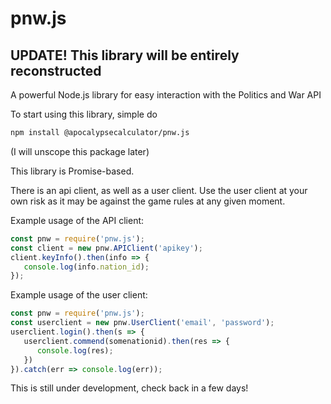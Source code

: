 # pnw.js

## UPDATE! This library will be entirely reconstructed

A powerful Node.js library for easy interaction with the Politics and War API

To start using this library, simple do
```bash
npm install @apocalypsecalculator/pnw.js
```
(I will unscope this package later)

This library is Promise-based.

There is an api client, as well as a user client. Use the user client at your own risk as it may be against the game rules at any given moment.

Example usage of the API client: 
```js
const pnw = require('pnw.js');
const client = new pnw.APIClient('apikey');
client.keyInfo().then(info => {
   console.log(info.nation_id);
});
```

Example usage of the user client: 
```js
const pnw = require('pnw.js');
const userclient = new pnw.UserClient('email', 'password');
userclient.login().then(s => {
   userclient.commend(somenationid).then(res => {
      console.log(res);
   })
}).catch(err => console.log(err));
```

This is still under development, check back in a few days!